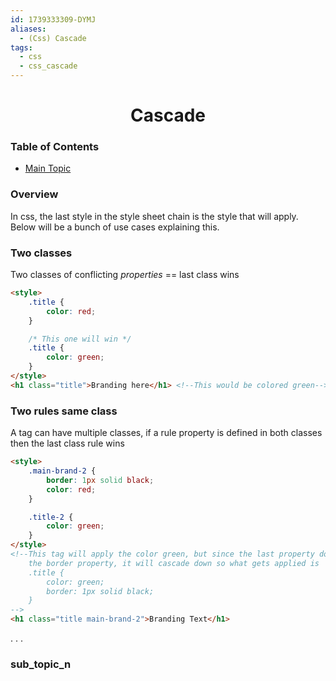 ```yaml
---
id: 1739333309-DYMJ
aliases:
  - (Css) Cascade
tags:
  - css
  - css_cascade
---
```


<center>
<h1>Cascade</h1>
</center>


### Table of Contents
- [Main Topic](##main_topic)


### Overview
In css, the last style in the style sheet chain is the style that will apply.
Below will be a bunch of use cases explaining this.

### Two classes
Two classes of conflicting *properties* == last class wins
```html
<style>
    .title {
        color: red;
    }

    /* This one will win */
    .title {
        color: green;
    }
</style>
<h1 class="title">Branding here</h1> <!--This would be colored green-->
```

### Two rules same class
A tag can have multiple classes, if a rule property is defined in both classes
then the last class rule wins
```html
<style>
    .main-brand-2 {
        border: 1px solid black;
        color: red;
    }

    .title-2 {
        color: green;
    }
</style>
<!--This tag will apply the color green, but since the last property doesnt define
    the border property, it will cascade down so what gets applied is
    .title {
        color: green;
        border: 1px solid black;
    }
--> 
<h1 class="title main-brand-2">Branding Text</h1>
```


.
.
.

### sub_topic_n

